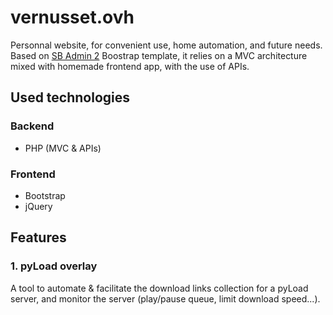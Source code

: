 # vernusset.ovh

Personnal website, for convenient use, home automation, and future needs.  
Based on [SB Admin 2](https://github.com/StartBootstrap/startbootstrap-sb-admin-2) Boostrap template, it relies on a MVC architecture mixed with homemade frontend app, with the use of APIs.

## Used technologies

### Backend

- PHP (MVC & APIs)

### Frontend

- Bootstrap
- jQuery

## Features

### 1. pyLoad overlay

A tool to automate & facilitate the download links collection for a pyLoad server, and monitor the server (play/pause queue, limit download speed...).
